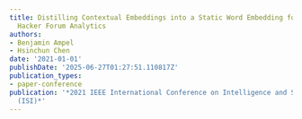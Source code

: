 ```yaml
---
title: Distilling Contextual Embeddings into a Static Word Embedding for Improving
  Hacker Forum Analytics
authors:
- Benjamin Ampel
- Hsinchun Chen
date: '2021-01-01'
publishDate: '2025-06-27T01:27:51.110817Z'
publication_types:
- paper-conference
publication: '*2021 IEEE International Conference on Intelligence and Security Informatics
  (ISI)*'
---
```

